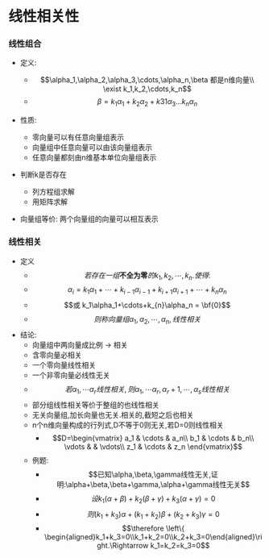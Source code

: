 # 线性相关性
### 线性组合
- 定义:
    - $$\alpha_1,\alpha_2,\alpha_3,\cdots,\alpha_n,\beta 都是n维向量\\
    \exist k_1,k_2,\cdots,k_n$$
    - $$\beta = k_1\alpha_1+ k_2\alpha_2 + k31\alpha_3 \dots  k_n\alpha_n$$

- 性质:
  - 零向量可以有任意向量组表示
  - 向量组中任意向量可以由该向量组表示
  - 任意向量都刻由n维基本单位向量组表示
- 判断k是否存在
  - 列方程组求解
  - 用矩阵求解
- 向量组等价: 两个向量组的向量可以相互表示
### 线性相关
- 定义
  - $$若存在一组\mathbf{不全为零}的 k_1,k_2,\cdots,k_n.   使得:$$
  - $$\alpha_i = k_1\alpha_1+\cdots+k_{i-1}\alpha_{i-1}+k_{i+1}\alpha_{i+1}+\cdots+k_n\alpha_n$$
  - $$或 k_1\alpha_1+\cdots+k_{n}\alpha_n = \bf{0}$$
  - $$则称向量组 \alpha_1,\alpha_2,\cdots,\alpha_n,线性相关$$
- 结论:
  - 向量组中两向量成比例 -> 相关
  - 含零向量必相关 
  - 一个零向量线性相关
  - 一个非零向量必线性无关
  - $$若\alpha_1,\cdots\alpha_r线性相关,则\alpha_1,\cdots\alpha_r,\alpha_r+1,\cdots,\alpha_s线性相关$$
  - 部分组线性相关等价于整组的也线性相关
  - 无关向量组,加长向量也无关.相关的,截短之后也相关
  - n个n维向量构成的行列式,D不等于0则无关,若D=0则线性相关
    - $$D=\begin{vmatrix}
      a_1 & \cdots & a_n\\
      b_1 & \cdots & b_n\\
      \vdots & & \vdots\\
      z_1 & \cdots & z_n
      \end{vmatrix}$$
  - 例题:
    - $$已知\alpha,\beta,\gamma线性无关,证明:\alpha+\beta,\beta+\gamma,\alpha+\gamma线性无关$$
    - $$设k_1(\alpha+\beta)+k_2(\beta+\gamma)+ k_3(\alpha+\gamma)=0$$
    - $$则(k_1+k_3)\alpha+(k_1+k_2)\beta+(k_2+k_3)\gamma=0$$
    - $$\therefore \left\{ \begin{aligned}k_1+k_3=0\\k_1+k_2=0\\k_2+k_3=0\end{aligned}\right.\Rightarrow k_1=k_2=k_3=0$$
